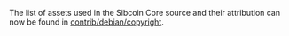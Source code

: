 The list of assets used in the Sibcoin Core source and their attribution can now be found in [contrib/debian/copyright](../contrib/debian/copyright).

